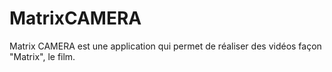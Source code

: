 # MatrixCAMERA
Matrix CAMERA est une application qui permet de réaliser des vidéos façon "Matrix", le film.
